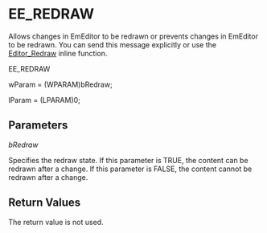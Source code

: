 # EE\_REDRAW

Allows changes in EmEditor to be redrawn or prevents changes in EmEditor to
be redrawn. You can send this message explicitly or use the
[Editor\_Redraw](../macro/editor_redraw) inline function.

EE\_REDRAW

wParam = (WPARAM)bRedraw;

lParam = (LPARAM)0;

## Parameters

_bRedraw_

Specifies the redraw state. If this parameter is TRUE, the content can be
redrawn after a change. If this parameter is FALSE, the content cannot be
redrawn after a change.

## Return Values

The return value is not used.
